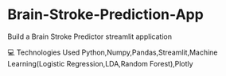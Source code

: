 # Brain-Stroke-Prediction-App
Build a Brain Stroke Predictor streamlit application

💻 Technologies Used
Python,Numpy,Pandas,Streamlit,Machine Learning(Logistic Regression,LDA,Random Forest),Plotly
